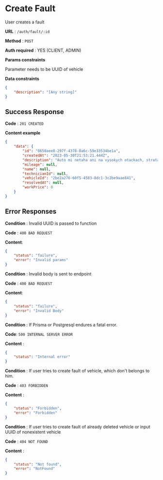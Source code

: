 # Create Fault

User creates a fault

**URL** : `/auth/fault/:id`

**Method** : `POST`

**Auth required** : YES (CLIENT, ADMIN)

**Params constraints**

Parameter needs to be UUID of vehicle

**Data constraints**

```json
{
	"description": "[Any string]"
}
```

## Success Response

**Code** : `201 CREATED`

**Content example**

```json
{
	"data": {
		"id": "8650aee8-297f-4378-8a6c-59e33534be1a",
		"createdAt": "2023-05-30T21:53:21.444Z",
		"description": "Auto mi netaha ani na vysokych otackach, strata vykonu..",
		"mileage": null,
		"name": null,
		"technicianId": null,
		"vehicleId": "2be2a276-60f5-4583-8dc1-3c2be9aae841",
		"resolvedAt": null,
		"workPrice": 0
	}
}
```


## Error Responses

**Condition** : Invalid UUID is passed to function

**Code** : `400 BAD REQUEST`

**Content**:

```json
{
	"status": "failure",
	"error": "Invalid params"
}
```

**Condition** : Invalid body is sent to endpoint

**Code** : `400 BAD REQUEST`

**Content**:

```json
{
	"status": "failure",
	"error": "Invalid Body"
}
```

**Condition** : If Prisma or Postgresql endures a fatal error.

**Code**: `500 INTERNAL SERVER ERROR`

**Content** :
```json
{
    "status": "Internal error"
}
```


**Condition** : If user tries to create fault of vehicle, which don't belongs to him.

**Code** :  `403 FORBIDDEN`

**Content** :
```json
{
	"status": "Forbidden",
	"error": "Forbidden"
}
```

**Condition** : If user tries to create fault of already deleted vehicle or input UUID of nonexistent vehicle

**Code** : `404 NOT FOUND`

**Content** :
```json
{
	"status": "Not found",
	"error": "NotFound"
}
```